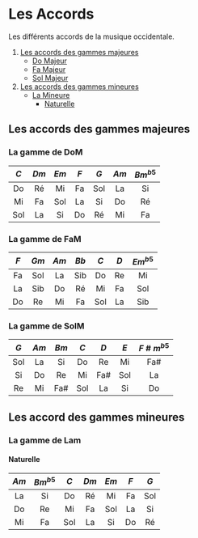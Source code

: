 # Les Accords 
Les différents accords de la musique occidentale.
1. [Les accords des gammes majeures](#gammesM)
    - [Do Majeur](#DoM)
    - [Fa Majeur](#FaM)
    - [Sol Majeur](#SolM)
2. [Les accords des gammes mineures](#gammesm)
    - [La Mineure](#Lam)
        - [Naturelle](#LamNat)

## Les accords des gammes majeures <a name="gammesM"></a>
### La gamme de DoM <a name="DoM"></a>
| $C$ | $Dm$| $Em$| $F$ | $G$ | $Am$| $Bm^{b5}$ |
|:---:|:---:|:---:|:---:|:---:|:---:|:---------:|
| Do  | Ré  | Mi  | Fa  | Sol | La  | Si        |
| Mi  | Fa  | Sol | La  | Si  | Do  | Ré        |
| Sol | La  | Si  | Do  | Ré  | Mi  | Fa        |

### La gamme de FaM <a name="FaM"></a>
| $F$ | $Gm$ | $Am$ | $Bb$ | $C$ | $D$ | $Em^{b5}$ |
|:---:|:----:|:----:|:----:|:---:|:---:|:---------:|
| Fa  | Sol  | La   | Sib  | Do  | Re  | Mi        |
| La  | Sib  | Do   | Ré   | Mi  | Fa  | Sol       |
| Do  | Re   | Mi   | Fa   | Sol | La  | Sib       |

### La gamme de SolM <a name="SolM"></a>
| $G$ | $Am$ | $Bm$ | $C$  | $D$ | $E$ | $F$ \# $m^{b5}$ |
|:---:|:----:|:----:|:----:|:---:|:---:|:---------------:|
| Sol | La   | Si   | Do   | Re  | Mi  | Fa#             |
| Si  | Do   | Re   | Mi   | Fa# | Sol | La              |
| Re  | Mi   | Fa#  | Sol  | La  | Si  | Do              |

## Les accord des gammes mineures <a name ="gammesm"></a>
### La gamme de Lam <a name="Lam"></a>
#### Naturelle <a name="LamNat"></a>
| $Am$ | $Bm^{b5}$  | $C$ | $Dm$ | $Em$ | $F$ | $G$  |
|:----:|:----------:|:---:|:----:|:----:|:---:|:----:|
| La   | Si         | Do  | Ré   | Mi   | Fa  | Sol  | 
| Do   | Re         | Mi  | Fa   | Sol  | La  | Si   |
| Mi   | Fa         | Sol | La   | Si   | Do  | Ré   |